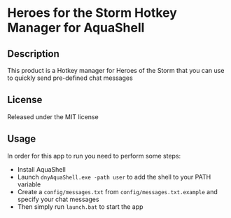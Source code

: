 # Heroes for the Storm Hotkey Manager for AquaShell

## Description
This product is a Hotkey manager for Heroes of the Storm that you can use to quickly send pre-defined chat messages

## License
Released under the MIT license

## Usage
In order for this app to run you need to perform some steps:
- Install AquaShell
- Launch `dnyAquaShell.exe -path user` to add the shell to your PATH variable
- Create a `config/messages.txt` from `config/messages.txt.example` and specify your chat messages
- Then simply run `launch.bat` to start the app
